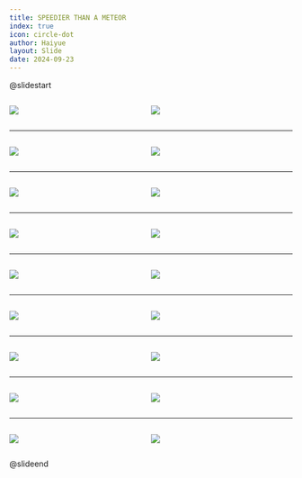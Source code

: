 ```yaml
---
title: SPEEDIER THAN A METEOR
index: true
icon: circle-dot
author: Haiyue
layout: Slide
date: 2024-09-23
---
```

 
@slidestart

<div style="display:flex">
<div style="flex:1">

![](/reading/english/Level-Q/SPEEDIER%20THAN%20A%20METEOR/001.webp)
</div>
<div style="flex:1">

![](/reading/english/Level-Q/SPEEDIER%20THAN%20A%20METEOR/002.webp)
</div>
</div>

---

<div style="display:flex">
<div style="flex:1">

![](/reading/english/Level-Q/SPEEDIER%20THAN%20A%20METEOR/003.webp)
</div>
<div style="flex:1">

![](/reading/english/Level-Q/SPEEDIER%20THAN%20A%20METEOR/004.webp)
</div>
</div>

---

<div style="display:flex">
<div style="flex:1">

![](/reading/english/Level-Q/SPEEDIER%20THAN%20A%20METEOR/005.webp)
</div>
<div style="flex:1">

![](/reading/english/Level-Q/SPEEDIER%20THAN%20A%20METEOR/006.webp)
</div>
</div>

---

<div style="display:flex">
<div style="flex:1">

![](/reading/english/Level-Q/SPEEDIER%20THAN%20A%20METEOR/007.webp)
</div>
<div style="flex:1">

![](/reading/english/Level-Q/SPEEDIER%20THAN%20A%20METEOR/008.webp)
</div>
</div>

---

<div style="display:flex">
<div style="flex:1">

![](/reading/english/Level-Q/SPEEDIER%20THAN%20A%20METEOR/009.webp)
</div>
<div style="flex:1">

![](/reading/english/Level-Q/SPEEDIER%20THAN%20A%20METEOR/010.webp)
</div>
</div>

---

<div style="display:flex">
<div style="flex:1">

![](/reading/english/Level-Q/SPEEDIER%20THAN%20A%20METEOR/011.webp)
</div>
<div style="flex:1">

![](/reading/english/Level-Q/SPEEDIER%20THAN%20A%20METEOR/012.webp)
</div>
</div>

---

<div style="display:flex">
<div style="flex:1">

![](/reading/english/Level-Q/SPEEDIER%20THAN%20A%20METEOR/013.webp)
</div>
<div style="flex:1">

![](/reading/english/Level-Q/SPEEDIER%20THAN%20A%20METEOR/014.webp)
</div>
</div>

---

<div style="display:flex">
<div style="flex:1">

![](/reading/english/Level-Q/SPEEDIER%20THAN%20A%20METEOR/015.webp)
</div>
<div style="flex:1">

![](/reading/english/Level-Q/SPEEDIER%20THAN%20A%20METEOR/016.webp)
</div>
</div>

---

<div style="display:flex">
<div style="flex:1">

![](/reading/english/Level-Q/SPEEDIER%20THAN%20A%20METEOR/017.webp)
</div>
<div style="flex:1">

![](/reading/english/Level-Q/SPEEDIER%20THAN%20A%20METEOR/018.webp)
</div>
</div>

@slideend